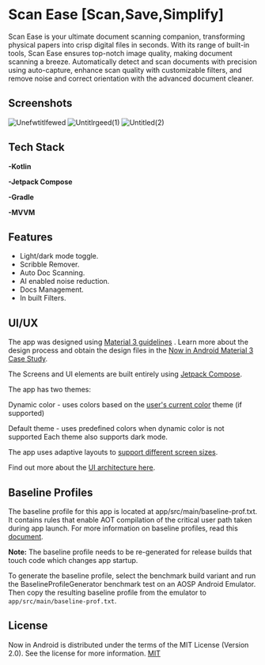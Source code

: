 
# Scan Ease [Scan,Save,Simplify]

Scan Ease is your ultimate document scanning companion, transforming physical papers into crisp digital files in seconds. With its range of built-in tools, Scan Ease ensures top-notch image quality, making document scanning a breeze. Automatically detect and scan documents with precision using auto-capture, enhance scan quality with customizable filters, and remove noise and correct orientation with the advanced document cleaner.


## Screenshots
![Unefwtitlfewed](https://github.com/user-attachments/assets/85d4c531-ea15-49af-a348-caf2b60dc429)
![Untitlrgeed(1)](https://github.com/user-attachments/assets/9793f71f-808b-47a0-a719-e1dd9e1ce109)
![Untitled(2)](https://github.com/user-attachments/assets/80f676a5-845d-444d-97e1-c4138942cafb)




## Tech Stack

**-Kotlin** 

**-Jetpack Compose**

**-Gradle** 

**-MVVM**
## Features

- Light/dark mode toggle.
- Scribble Remover.
- Auto Doc Scanning.
- AI enabled noise reduction.
- Docs Management.
- In built Filters.


## UI/UX
The app was designed using [Material 3 guidelines](https://m3.material.io/) .
Learn more about the design process and obtain the design files in the 
[Now in Android Material 3 Case Study](https://www.figma.com/community/file/1164313362327941158/now-in-android-case-study).

The Screens and UI elements are built entirely using [Jetpack Compose](https://developer.android.com/compose).

The app has two themes:

Dynamic color - uses colors based on the [user's current color](https://m3.material.io/blog/announcing-material-you/) theme (if supported)

Default theme - uses predefined colors when dynamic color is not supported
Each theme also supports dark mode.

The app uses adaptive layouts to [support different screen sizes](https://developer.android.com/develop/ui/compose/layouts/adaptive/support-different-screen-sizes).

Find out more about the [UI architecture here](https://github.com/android/nowinandroid/blob/main/docs/ArchitectureLearningJourney.md#ui-layer).
## Baseline Profiles
The baseline profile for this app is located at app/src/main/baseline-prof.txt. It contains rules that enable AOT compilation of the critical user path taken during app launch. For more information on baseline profiles, read this [document](https://developer.android.com/topic/performance/baselineprofiles/overview).

**Note:**
The baseline profile needs to be re-generated for release builds that touch code which changes app startup.

To generate the baseline profile, select the benchmark build variant and run the BaselineProfileGenerator benchmark test on an AOSP Android Emulator. Then copy the resulting baseline profile from the emulator to ```app/src/main/baseline-prof.txt```.
## License

Now in Android is distributed under the terms of the MIT License (Version 2.0). See the license for more information. [MIT](https://choosealicense.com/licenses/mit/)


